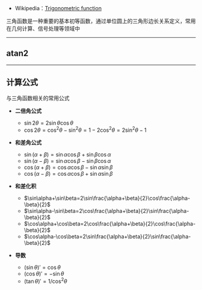 + Wikipedia：[Trigonometric function](https://en.wikipedia.org/wiki/Trigonometric_functions)

三角函数是一种重要的基本初等函数，通过单位圆上的三角形边长关系定义，常用在几何计算、信号处理等领域中


---
## atan2 



---
## 计算公式

与三角函数相关的常用公式

+ **二倍角公式**
	+ $\sin2\theta =2\sin \theta\cos \theta$
	+ $\cos2\theta=\cos^2 \theta -\sin^2 \theta=1-2\cos^2 \theta=2\sin^2 \theta -1$
	
+ **和差角公式**
	+ $\sin(\alpha+\beta)=\sin\alpha\cos\beta+\sin\beta\cos\alpha$
	+ $\sin(\alpha-\beta)=\sin\alpha\cos\beta-\sin\beta\cos\alpha$
	+ $\cos(\alpha+\beta)=\cos\alpha\cos\beta-\sin\alpha\sin\beta$
	+ $\cos(\alpha-\beta)=\cos\alpha\cos\beta+\sin\alpha\sin\beta$
	
+ **和差化积**
	+ $\sin\alpha+\sin\beta=2\sin\frac{\alpha+\beta}{2}\cos\frac{\alpha-\beta}{2}$
	+ $\sin\alpha-\sin\beta=2\cos\frac{\alpha+\beta}{2}\sin\frac{\alpha-\beta}{2}$
	+ $\cos\alpha+\cos\beta=2\cos\frac{\alpha+\beta}{2}\cos\frac{\alpha-\beta}{2}$
	+ $\cos\alpha-\cos\beta=2\sin\frac{\alpha+\beta}{2}\sin\frac{\alpha-\beta}{2}$
	
+ **导数**
	+ $(\sin\theta)'=\cos\theta$
	+ $(\cos\theta)'=-\sin\theta$
	+ $(\tan\theta)'=1/\cos^2\theta$
